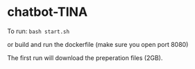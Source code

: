 # chatbot-TINA

To run:
`bash start.sh`

or build and run the dockerfile (make sure you open port 8080)

The first run will download the preperation files (2GB). 
